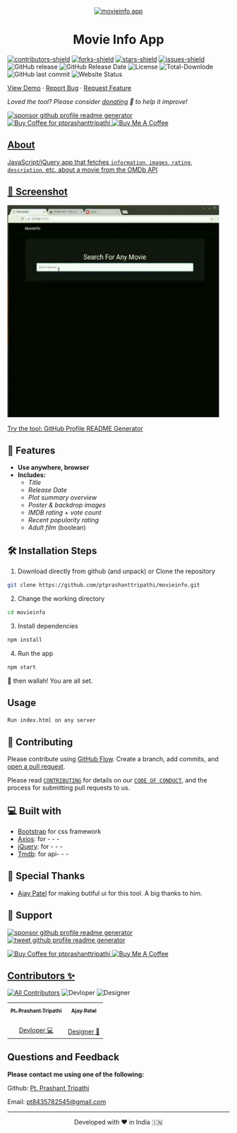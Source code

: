 <center>
  <a href="https://ptprashanttripathi.github.io/movieinfo">
    <img alt="movieinfo app" src="https://i.imgur.com/IVOhZJi.jpg" width="60" />
  </a>

# Movie Info App

</center>

[![contributors-shield](https://img.shields.io/github/contributors/ptprashanttripathi/movieinfo.svg?style=flat-square)](https://github.com/ptprashanttripathi/movieinfo/graphs/contributors)
[![forks-shield](https://img.shields.io/github/forks/ptprashanttripathi/movieinfo.svg?style=flat-square)](https://github.com/ptprashanttripathi/movieinfo/network/members)
[![stars-shield](https://img.shields.io/github/stars/ptprashanttripathi/movieinfo.svg?style=flat-square)](https://github.com/ptprashanttripathi/movieinfo/stargazers)
[![issues-shield](https://img.shields.io/github/issues/ptprashanttripathi/movieinfo.svg?style=flat-square)](https://github.com/ptprashanttripathi/movieinfo/issues)
![GitHub release](https://img.shields.io/github/release/PtPrashantTripathi/movieinfo.svg?style=flat-square)
![GitHub Release Date](https://img.shields.io/github/release-date/PtPrashantTripathi/movieinfo.svg?style=flat-square)
![License](https://img.shields.io/github/license/PtPrashantTripathi/movieinfo.svg?style=flat-square)
![Total-Downlode](https://img.shields.io/github/downloads/PtPrashantTripathi/movieinfo/total.svg?style=flat-square)
![GitHub last commit](https://img.shields.io/github/last-commit/PtPrashantTripathi/movieinfo.svg?style=flat-square)
![Website Status](https://img.shields.io/website/http/ptprashanttripathi.github.io.svg?down_message=Down&up_message=Online&style=flat-square)

[View Demo](https://ptprashanttripathi.github.io/gh-profile-readme-generator)
·
[Report Bug](https://github.com/ptprashanttripathi/movieinfo/issues/new/choose)
·
[Request Feature](https://github.com/ptprashanttripathi/movieinfo/issues/new/choose)

*Loved the tool? Please consider [donating](https://paypal.me/ptprashanttripathi/10)  💸 to help it improve!*

<a href="https://www.paypal.me/ptprashanttripathi"><img src="https://img.shields.io/badge/support-PayPal-blue?logo=PayPal&style=flat-square&label=Donate" alt="sponsor github profile readme generator"/>
</a>
<a href='https://ko-fi.com/A0A81XXSX' target='_blank'><img height='23' width="100" src='https://cdn.ko-fi.com/cdn/kofi3.png?v=2' alt='Buy Coffee for ptprashanttripathi' />
</a>
<a href="https://www.buymeacoffee.com/ptprashanttripathi" target="_blank"><img src="https://cdn.buymeacoffee.com/buttons/default-orange.png" alt="Buy Me A Coffee" height="23" width="100" style="border-radius:1px" />

## About

JavaScript/jQuery app that fetches `information`, `images`, `rating`, `description`, etc. about a movie from the OMDb API


## 🚀 Screenshot 

![screenshot](https://raw.githubusercontent.com/PtPrashantTripathi/movieinfo/master/assets/screenshot.gif)

Try the tool: [GitHub Profile README Generator](https://ptprashanttripathi.github.io/gh-profile-readme-generator)

## 🧐 Features

- **Use anywhere, browser** 
- **Includes:**
   - *Title*
   - *Release Date*
   - *Plot summary overview*
   - *Poster & backdrop images*
   - *IMDB rating* + *vote count*
   - *Recent popularity rating*
   - *Adult film* (boolean)

## 🛠️ Installation Steps

1. Download directly from github (and unpack) or Clone the repository

```bash
git clone https://github.com/ptprashanttripathi/movieinfo.git
```

2. Change the working directory

```bash
cd movieinfo
```

3. Install dependencies

```bash
npm install
```

4. Run the app

```bash
npm start
```

🌟 then wallah! You are all set.


## Usage

```bash
Run index.html on any server
```

## 🍰 Contributing

Please contribute using [GitHub Flow](https://guides.github.com/introduction/flow). Create a branch, add commits, and [open a pull request](https://github.com/ptprashanttripathi/movieinfo/compare).

Please read [`CONTRIBUTING`](CONTRIBUTING.md) for details on our [`CODE OF CONDUCT`](CODE_OF_CONDUCT.md), and the process for submitting pull requests to us.

## 💻 Built with
- [Bootstrap](https://www.getbootstrap.com/) for css framework
- [Axios](https://tailwindcss.com/): for - - -
- [jQuery](https://greensock.com/gsap/): for - - -
- [Tmdb](https://greensock.com/gsap/): for api- - -

## 🙇 Special Thanks

- [Ajay Patel](https://github.com/Ajaypatel-512) for making butiful ui for this tool. A big thanks to him.

## 🙏 Support

<p align="left">
<a href="https://www.paypal.me/ptprashanttripathi/10"><img src="https://ionicabizau.github.io/badges/paypal.svg" alt="sponsor github profile readme generator"/>
</a>
<a href="https://twitter.com/intent/tweet?text=Wow:&url=https%3A%2F%2Fptprashanttripathi.github.io%2Fmovieinfo">
<img src="https://img.shields.io/twitter/url?style=social&url=https%3A%2F%2Fptprashanttripathi.github.io%2Fmovieinfo" alt="tweet github profile readme generator"/>
</a>
</p>

<p align="left">
  <a href='https://ko-fi.com/A0A81XXSX' target='_blank'><img height='23' width="100" src='https://cdn.ko-fi.com/cdn/kofi3.png?v=2' alt='Buy Coffee for ptprashanttripathi' />
  </a>
  <a href="https://www.buymeacoffee.com/ptprashanttripathi" target="_blank"><img src="https://cdn.buymeacoffee.com/buttons/default-orange.png" alt="Buy Me A Coffee" height="23" width="100" style="border-radius:2px" />
</p>

## Contributors ✨
[![All Contributors](https://img.shields.io/badge/all_contributors-2-orange.svg?style=flat-square)](#contributors-)
![Devloper](https://img.shields.io/badge/Devloper-Pt.%20Prashant%20Tripathi-Success.svg?style=flat-square)
![Designer](https://img.shields.io/badge/Designer-Ajay%20Patel-Success.svg?style=flat-square)

<table>
  <tr>
		<th align="center">
				<a href="https://github.com/ptprashanttripathi">
					<sub><b>Pt. Prashant Tripathi</b></sub>
				</a>
		</th>
		<th align="center">
				<a href="https://github.com/Ajaypatel-512">
					<sub><b>Ajay Patel</b></sub>
				</a>
		</th>
  </tr>
  <tr>
		<td align="center">
			<a href="https://github.com/ptprashanttripathi">
				<img src="https://avatars2.githubusercontent.com/u/26687933?s=200&v=4" width="100px;" alt=""/>
			</a>
		</td>
		<td align="center">
			<a href="https://github.com/Ajaypatel-512">
				<img src="https://avatars0.githubusercontent.com/u/67096679?s=200&v=4" width="100px" alt=""/>
			</a>
		</td>
	</tr>
	<tr>
		<td align="center">
			<a href="https://github.com/ptprashanttripathi/movieinfocommits?author=ptprashanttripathi" title="Code">Devloper 💻</a>
		</td>
        <td align="center">
			<a href="https://github.com/ptprashanttripathi/movieinfocommits?author=Ajaypatel-512" title="Code">Designer 🎨</a>
		</td>
	</tr>
</table>  

## Questions and Feedback

**Please contact me using one of the following:**

Github: [Pt. Prashant Tripathi](https://gist.github.com/ptprashanttripathi/movieinfo)
 
Email: [pt8435782545@gmail.com](mailto:pt8435782545@gmail.com)
  
<hr>
<p align="center">
Developed with ❤️ in India 🇮🇳 
</p>
